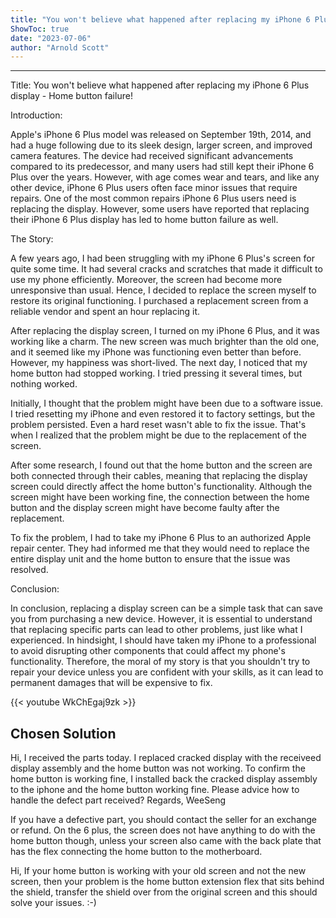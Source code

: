 ```yaml
---
title: "You won't believe what happened after replacing my iPhone 6 Plus display - Home button failure!"
ShowToc: true 
date: "2023-07-06"
author: "Arnold Scott"
---
```

*****
Title: You won't believe what happened after replacing my iPhone 6 Plus display - Home button failure!

Introduction:

Apple's iPhone 6 Plus model was released on September 19th, 2014, and had a huge following due to its sleek design, larger screen, and improved camera features. The device had received significant advancements compared to its predecessor, and many users had still kept their iPhone 6 Plus over the years. However, with age comes wear and tears, and like any other device, iPhone 6 Plus users often face minor issues that require repairs. One of the most common repairs iPhone 6 Plus users need is replacing the display. However, some users have reported that replacing their iPhone 6 Plus display has led to home button failure as well.

The Story:

A few years ago, I had been struggling with my iPhone 6 Plus's screen for quite some time. It had several cracks and scratches that made it difficult to use my phone efficiently. Moreover, the screen had become more unresponsive than usual. Hence, I decided to replace the screen myself to restore its original functioning. I purchased a replacement screen from a reliable vendor and spent an hour replacing it.

After replacing the display screen, I turned on my iPhone 6 Plus, and it was working like a charm. The new screen was much brighter than the old one, and it seemed like my iPhone was functioning even better than before. However, my happiness was short-lived. The next day, I noticed that my home button had stopped working. I tried pressing it several times, but nothing worked.

Initially, I thought that the problem might have been due to a software issue. I tried resetting my iPhone and even restored it to factory settings, but the problem persisted. Even a hard reset wasn't able to fix the issue. That's when I realized that the problem might be due to the replacement of the screen.

After some research, I found out that the home button and the screen are both connected through their cables, meaning that replacing the display screen could directly affect the home button's functionality. Although the screen might have been working fine, the connection between the home button and the display screen might have become faulty after the replacement.

To fix the problem, I had to take my iPhone 6 Plus to an authorized Apple repair center. They had informed me that they would need to replace the entire display unit and the home button to ensure that the issue was resolved.

Conclusion:

In conclusion, replacing a display screen can be a simple task that can save you from purchasing a new device. However, it is essential to understand that replacing specific parts can lead to other problems, just like what I experienced. In hindsight, I should have taken my iPhone to a professional to avoid disrupting other components that could affect my phone's functionality. Therefore, the moral of my story is that you shouldn't try to repair your device unless you are confident with your skills, as it can lead to permanent damages that will be expensive to fix.

{{< youtube WkChEgaj9zk >}} 



## Chosen Solution
 Hi,
I received the parts today.
I replaced cracked display with the receiveed display assembly and the home button was not working.
To confirm the home button is working fine, I installed back the cracked display assembly to the iphone and the home button working fine.
Please advice how to handle the defect part received?
Regards,
WeeSeng

 If you have a defective part, you should contact the seller for an exchange or refund.
On the 6 plus, the screen does not have anything to do with the home button though, unless your screen also came with the back plate that has the flex connecting the home button to the motherboard.

 Hi,
If your home button is working with your old screen and not the new screen, then your problem is the home button extension flex that sits behind the shield, transfer the shield over from the original screen and this should solve your issues. :-)




